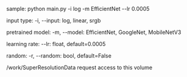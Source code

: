 sample:
python main.py -i log -m EfficientNet --lr 0.0005

input type:
-i, --input: log, linear, srgb

pretrained model:
-m, --model: EfficientNet, GoogleNet, MobileNetV3

learning rate:
--lr: float, default=0.0005

random:
-r, --random: bool, default=False

/work/SuperResolutionData
request access to this volume